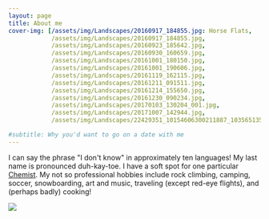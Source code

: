 ```yaml
---
layout: page
title: About me
cover-img: [/assets/img/Landscapes/20160917_184855.jpg: Horse Flats,
            /assets/img/Landscapes/20160917_184855.jpg,
            /assets/img/Landscapes/20160923_185642.jpg,
            /assets/img/Landscapes/20160930_160659.jpg,
            /assets/img/Landscapes/20161001_180150.jpg,
            /assets/img/Landscapes/20161001_190606.jpg,
            /assets/img/Landscapes/20161119_162115.jpg,
            /assets/img/Landscapes/20161211_091511.jpg,
            /assets/img/Landscapes/20161214_155650.jpg,
            /assets/img/Landscapes/20161230_090234.jpg,
            /assets/img/Landscapes/20170103_130204_001.jpg,
            /assets/img/Landscapes/20171007_142944.jpg,
            /assets/img/Landscapes/22429351_10154606300211887_1035651355_o.jpg]

#subtitle: Why you'd want to go on a date with me
---
```


I can say the phrase "I don't know" in approximately ten languages! My last name is pronounced duh-kay-toe. I have a soft spot for one particular [Chemist](https://www.linkedin.com/in/lilydecato/). My not so professional hobbies include rock climbing, camping, soccer, snowboarding, art and music, traveling (except red-eye flights), and (perhaps badly) cooking!

![](../assets/img/me_personal.png)
